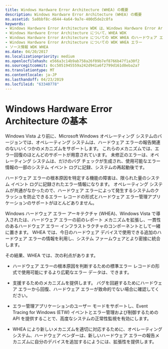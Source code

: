 ```yaml
---
title: Windows Hardware Error Architecture (WHEA) の概要
description: Windows Hardware Error Architecture (WHEA) の概要
ms.assetid: 5a0bbf8c-d644-4a64-9a7e-400d5de2c8fa
keywords:
- Windows Hardware Error Architecture WDK は、Windows Hardware Error Architecture について
- Windows Hardware Error Architecture について、WHEA WDK
- Windows Hardware Error Architecture についての WDK WHEA のハードウェア エラー
- Windows Hardware Error Architecture についての WDK WHEA エラー
- ソース情報 WDK WHEA
ms.date: 04/20/2017
ms.localizationpriority: medium
ms.openlocfilehash: e566a3c14b9ab758a26f09b7ef8766b47f1a30f2
ms.sourcegitcommit: 0cc5051945559a242d941a6f2799d161d8eba2a7
ms.translationtype: MT
ms.contentlocale: ja-JP
ms.lasthandoff: 04/23/2019
ms.locfileid: "63340778"
---
```

# <a name="introduction-to-the-windows-hardware-error-architecture"></a>Windows Hardware Error Architecture の基本


Windows Vista より前に、Microsoft Windows オペレーティング システムのバージョンでは、オペレーティング システムは、ハードウェア エラーの報告関連のないいくつかのメカニズムをサポートします。 これらのメカニズムでは、エラー回復のほとんどのサポートが用意されています。 未修正のエラーは、オペレーティング システムは、だけのバグ チェックが生成され、使用可能なエラー情報の一部のシステム イベント ログに記録、システムの再起動後です。

ハードウェア エラーの根本原因を特定する機能の障害は、限られた量のシステム イベント ログに記録されたエラー情報になります。 オペレーティング システムが共通がなかったので、ハードウェア エラーによって発生するシステムのクラッシュを防止できるエラー レコードの形式とハードウェア エラー管理アプリケーションのサポートがほとんどありません。

Windows ハードウェア エラー アーキテクチャ (WHEA)、Windows Vista で導入されたは、ハードウェア エラーの前のレポート メカニズムを拡張し、一貫性のあるハードウェア エラー インフラストラクチャのコンポーネントとして一緒に置きます。 WHEA では、今日のハードウェア デバイスで使用できる追加のハードウェア エラーの情報を利用し、システム ファームウェアとより密接に統合します。

その結果、WHEA では、次の利点があります。

-   ハードウェア エラーの根本原因を判断するための標準エラー レコードの形式で使用可能にするより広範なエラー データは、できます。

-   支援するためのメカニズムを提供します。 バグを回避するためにハードウェア エラーから回復、ハードウェア エラーが致命的でない場合に確認してください。

-   エラー管理アプリケーションのユーザー モードをサポートし、Event Tracing for Windows (ETW) イベントとエラー管理および制御するための API を提供することで、高度なシステムの正常性監視を有効にします。

-   WHEA により新しいメカニズムを適切に対応するために、オペレーティング システム、ハードウェア ベンダーは、新しいハードウェア エラーの報告メカニズムに自分のデバイスを追加するにようには、拡張性を提供します。

 

 




